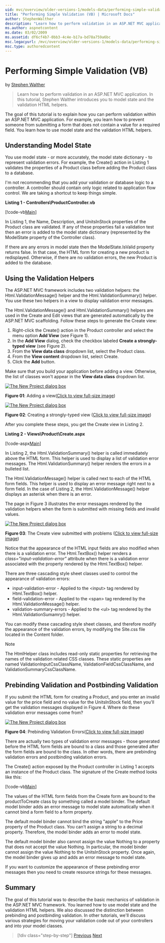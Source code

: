 ```yaml
---
uid: mvc/overview/older-versions-1/models-data/performing-simple-validation-vb
title: "Performing Simple Validation (VB) | Microsoft Docs"
author: StephenWalther
description: "Learn how to perform validation in an ASP.NET MVC application. In this tutorial, Stephen Walther introduces you to model state and the validation HTML helper..."
ms.author: aspnetcontent
ms.date: 03/02/2009
ms.assetid: df6cf4b7-0bb3-4c4e-b17a-bd78a759a6bc
msc.legacyurl: /mvc/overview/older-versions-1/models-data/performing-simple-validation-vb
msc.type: authoredcontent
---
```

Performing Simple Validation (VB)
====================
by [Stephen Walther](https://github.com/StephenWalther)

> Learn how to perform validation in an ASP.NET MVC application. In this tutorial, Stephen Walther introduces you to model state and the validation HTML helpers.


The goal of this tutorial is to explain how you can perform validation within an ASP.NET MVC application. For example, you learn how to prevent someone from submitting a form that does not contain a value for a required field. You learn how to use model state and the validation HTML helpers.

## Understanding Model State

You use model state - or more accurately, the model state dictionary - to represent validation errors. For example, the Create() action in Listing 1 validates the properties of a Product class before adding the Product class to a database.


I'm not recommending that you add your validation or database logic to a controller. A controller should contain only logic related to application flow control. We are taking a shortcut to keep things simple.


**Listing 1 - Controllers\ProductController.vb**

[!code-vb[Main](performing-simple-validation-vb/samples/sample1.vb)]

In Listing 1, the Name, Description, and UnitsInStock properties of the Product class are validated. If any of these properties fail a validation test then an error is added to the model state dictionary (represented by the ModelState property of the Controller class).

If there are any errors in model state then the ModelState.IsValid property returns false. In that case, the HTML form for creating a new product is redisplayed. Otherwise, if there are no validation errors, the new Product is added to the database.

## Using the Validation Helpers

The ASP.NET MVC framework includes two validation helpers: the Html.ValidationMessage() helper and the Html.ValidationSummary() helper. You use these two helpers in a view to display validation error messages.

The Html.ValidationMessage() and Html.ValidationSummary() helpers are used in the Create and Edit views that are generated automatically by the ASP.NET MVC scaffolding. Follow these steps to generate the Create view:

1. Right-click the Create() action in the Product controller and select the menu option **Add View** (see Figure 1).
2. In the **Add View** dialog, check the checkbox labeled **Create a strongly-typed view** (see Figure 2).
3. From the **View data class** dropdown list, select the Product class.
4. From the **View content** dropdown list, select Create.
5. Click the **Add** button.


Make sure that you build your application before adding a view. Otherwise, the list of classes won't appear in the **View data class** dropdown list.


[![The New Project dialog box](performing-simple-validation-vb/_static/image1.jpg)](performing-simple-validation-vb/_static/image1.png)

**Figure 01**: Adding a view([Click to view full-size image](performing-simple-validation-vb/_static/image2.png))


[![The New Project dialog box](performing-simple-validation-vb/_static/image2.jpg)](performing-simple-validation-vb/_static/image3.png)

**Figure 02**: Creating a strongly-typed view ([Click to view full-size image](performing-simple-validation-vb/_static/image4.png))


After you complete these steps, you get the Create view in Listing 2.

**Listing 2 - Views\Product\Create.aspx**

[!code-aspx[Main](performing-simple-validation-vb/samples/sample2.aspx)]

In Listing 2, the Html.ValidationSummary() helper is called immediately above the HTML form. This helper is used to display a list of validation error messages. The Html.ValidationSummary() helper renders the errors in a bulleted list.

The Html.ValidationMessage() helper is called next to each of the HTML form fields. This helper is used to display an error message right next to a form field. In the case of Listing 2, the Html.ValidationMessage() helper displays an asterisk when there is an error.

The page in Figure 3 illustrates the error messages rendered by the validation helpers when the form is submitted with missing fields and invalid values.


[![The New Project dialog box](performing-simple-validation-vb/_static/image3.jpg)](performing-simple-validation-vb/_static/image5.png)

**Figure 03**: The Create view submitted with problems ([Click to view full-size image](performing-simple-validation-vb/_static/image6.png))


Notice that the appearance of the HTML input fields are also modified when there is a validation error. The Html.TextBox() helper renders a *class="input-validation-error"* attribute when there is a validation error associated with the property rendered by the Html.TextBox() helper.

There are three cascading style sheet classes used to control the appearance of validation errors:

- input-validation-error - Applied to the &lt;input&gt; tag rendered by Html.TextBox() helper.
- field-validation-error - Applied to the &lt;span&gt; tag rendered by the Html.ValidationMessage() helper.
- validation-summary-errors - Applied to the &lt;ul&gt; tag rendered by the Html.ValidationSumamry() helper.

You can modify these cascading style sheet classes, and therefore modify the appearance of the validation errors, by modifying the Site.css file located in the Content folder.

> [!NOTE] 
> 
> The HtmlHelper class includes read-only static properties for retrieving the names of the validation related CSS classes. These static properties are named ValidationInputCssClassName, ValidationFieldCssClassName, and ValidationSummaryCssClassName.


## Prebinding Validation and Postbinding Validation

If you submit the HTML form for creating a Product, and you enter an invalid value for the price field and no value for the UnitsInStock field, then you'll get the validation messages displayed in Figure 4. Where do these validation error messages come from?


[![The New Project dialog box](performing-simple-validation-vb/_static/image4.jpg)](performing-simple-validation-vb/_static/image7.png)

**Figure 04**: Prebinding Validation Errors([Click to view full-size image](performing-simple-validation-vb/_static/image8.png))


There are actually two types of validation error messages - those generated before the HTML form fields are bound to a class and those generated after the form fields are bound to the class. In other words, there are prebinding validation errors and postbinding validation errors.

The Create() action exposed by the Product controller in Listing 1 accepts an instance of the Product class. The signature of the Create method looks like this:

[!code-vb[Main](performing-simple-validation-vb/samples/sample3.vb)]

The values of the HTML form fields from the Create form are bound to the productToCreate class by something called a model binder. The default model binder adds an error message to model state automatically when it cannot bind a form field to a form property.

The default model binder cannot bind the string "apple" to the Price property of the Product class. You can't assign a string to a decimal property. Therefore, the model binder adds an error to model state.

The default model binder also cannot assign the value Nothing to a property that does not accept the value Nothing. In particular, the model binder cannot assign the value Nothing to the UnitsInStock property. Once again, the model binder gives up and adds an error message to model state.

If you want to customize the appearance of these prebinding error messages then you need to create resource strings for these messages.

## Summary

The goal of this tutorial was to describe the basic mechanics of validation in the ASP.NET MVC framework. You learned how to use model state and the validation HTML helpers. We also discussed the distinction between prebinding and postbinding validation. In other tutorials, we'll discuss various strategies for moving your validation code out of your controllers and into your model classes.

> [!div class="step-by-step"]
> [Previous](displaying-a-table-of-database-data-vb.md)
> [Next](validating-with-the-idataerrorinfo-interface-vb.md)
